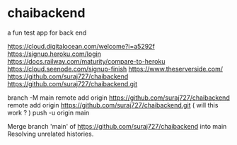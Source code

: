 # chaibackend
a fun test app for back end


https://cloud.digitalocean.com/welcome?i=a5292f
https://signup.heroku.com/login
https://docs.railway.com/maturity/compare-to-heroku
https://cloud.seenode.com/signup-finish
https://www.theserverside.com/
https://github.com/suraj727/chaibackend
https://github.com/suraj727/chaibackend.git

branch -M main
remote add origin https://github.com/suraj727/chaibackend 
remote add origin https://github.com/suraj727/chaibackend.git ( will this work ? )
push -u origin main

Merge branch 'main' of https://github.com/suraj727/chaibackend into main
Resolving unrelated histories.


